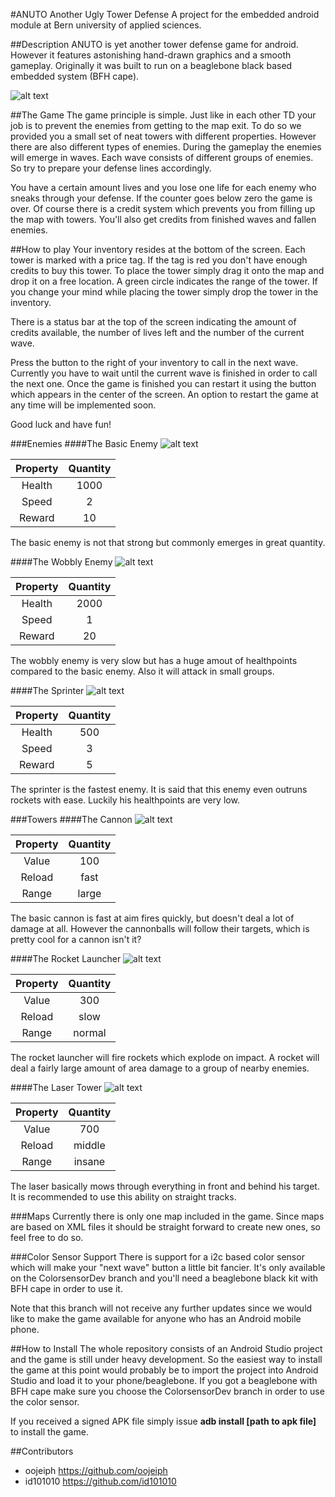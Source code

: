 #ANUTO Another Ugly Tower Defense
A project for the embedded android module at Bern university of applied sciences.

##Description
ANUTO is yet another tower defense game for android. However it features astonishing hand-drawn graphics and a smooth gameplay. Originally it was built to run on a beaglebone black based embedded system (BFH cape).

![alt text](https://raw.githubusercontent.com/oojeiph/android-anuto/master/images/screen1.png "Overview")

##The Game
The game principle is simple. Just like in each other TD your job is to prevent the enemies from getting to the map exit. To do so we provided you a small set of neat towers with different properties. However there are also different types of enemies. During the gameplay the enemies will emerge in waves. Each wave consists of different groups of enemies. So try to prepare your defense lines accordingly.

You have a certain amount lives and you lose one life for each enemy who sneaks through your defense. If the counter goes below zero the game is over. Of course there is a credit system which prevents you from filling up the map with towers. You'll also get credits from finished waves and fallen enemies.

##How to play
Your inventory resides at the bottom of the screen. Each tower is marked with a price tag. If the tag is red you don't have enough credits to buy this tower. To place the tower simply drag it onto the map and drop it on a free location. A green circle indicates the range of the tower. If you change your mind while placing the tower simply drop the tower in the inventory.

There is a status bar at the top of the screen indicating the amount of credits available, the number of lives left and the number of the current wave.

Press the button to the right of your inventory to call in the next wave. Currently you have to wait until the current wave is finished in order to call the next one. Once the game is finished you can restart it using the button which appears in the center of the screen. An option to restart the game at any time will be implemented soon.

Good luck and have fun!

###Enemies
####The Basic Enemy
![alt text](https://raw.githubusercontent.com/oojeiph/android-anuto/master/images/basic_enemy.png "basic enemy")

| Property | Quantity |
|:--------:|:--------:|
| Health   | 1000     |
| Speed    | 2        |
| Reward   | 10       |

The basic enemy is not that strong but commonly emerges in great quantity.

####The Wobbly Enemy
![alt text](https://raw.githubusercontent.com/oojeiph/android-anuto/master/images/blob_enemy.png "blob enemy")

| Property | Quantity |
|:--------:|:--------:|
| Health   | 2000     |
| Speed    | 1        |
| Reward   | 20       |

The wobbly enemy is very slow but has a huge amout of healthpoints compared to the basic enemy. Also it will attack in small groups.

####The Sprinter
![alt text](https://raw.githubusercontent.com/oojeiph/android-anuto/master/images/sprinter_enemy.png "sprinter enemy")

| Property | Quantity |
|:--------:|:--------:|
| Health   | 500      |
| Speed    | 3        |
| Reward   | 5        |

The sprinter is the fastest enemy. It is said that this enemy even outruns rockets with ease. Luckily his healthpoints are very low.

###Towers
####The Cannon
![alt text](https://raw.githubusercontent.com/oojeiph/android-anuto/master/images/basic_tower.png "cannon")

| Property | Quantity |
|:--------:|:--------:|
| Value    | 100      |
| Reload   | fast     |
| Range    | large    |

The basic cannon is fast at aim fires quickly, but doesn't deal a lot of damage at all. However the cannonballs will follow their targets, which is pretty cool for a cannon isn't it?

####The Rocket Launcher
![alt text](https://raw.githubusercontent.com/oojeiph/android-anuto/master/images/rocket_tower.png "rocket launcher")

| Property | Quantity |
|:--------:|:--------:|
| Value    | 300      |
| Reload   | slow     |
| Range    | normal   |

The rocket launcher will fire rockets which explode on impact. A rocket will deal a fairly large amount of area damage to a group of nearby enemies.

####The Laser Tower
![alt text](https://raw.githubusercontent.com/oojeiph/android-anuto/master/images/laser_tower.png "laser tower")

| Property | Quantity |
|:--------:|:--------:|
| Value    | 700      |
| Reload   | middle   |
| Range    | insane   |

The laser basically mows through everything in front and behind his target. It is recommended to use this ability on straight tracks.

###Maps
Currently there is only one map included in the game. Since maps are based on XML files it should be straight forward to create new ones, so feel free to do so.

###Color Sensor Support
There is support for a i2c based color sensor which will make your "next wave" button a little bit fancier. It's only available on the ColorsensorDev branch and you'll need a beaglebone black kit with BFH cape in order to use it.

Note that this branch will not receive any further updates since we would like to make the game available for anyone who has an Android mobile phone.

##How to Install
The whole repository consists of an Android Studio project and the game is still under heavy development. So the easiest way to install the game at this point would probably be to import the project into Android Studio and load it to your phone/beaglebone. If you got a beaglebone with BFH cape make sure you choose the ColorsensorDev branch in order to use the color sensor.

If you received a signed APK file simply issue **adb install [path to apk file]** to install the game.

##Contributors
- oojeiph   https://github.com/oojeiph
- id101010  https://github.com/id101010
